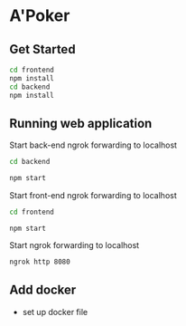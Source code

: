# A'Poker

## Get Started

```bash
cd frontend
npm install
cd backend
npm install
```

## Running web application

Start back-end ngrok forwarding to localhost
```bash
cd backend
```
```bash
npm start
```
Start front-end ngrok forwarding to localhost
```bash
cd frontend
```
```
npm start
```

Start ngrok forwarding to localhost
```bash
ngrok http 8080
```

## Add docker
 - set up docker file
